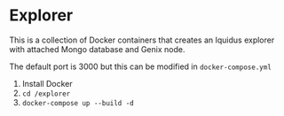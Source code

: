 # Explorer

This is a collection of Docker containers that creates an Iquidus explorer with attached Mongo database and Genix node.

The default port is 3000 but this can be modified in `docker-compose.yml`


1. Install Docker
2. `cd /explorer`
3. `docker-compose up --build -d`
